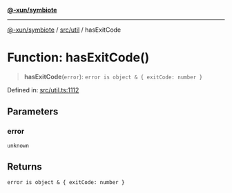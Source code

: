 [**@-xun/symbiote**](../../../README.md)

***

[@-xun/symbiote](../../../README.md) / [src/util](../README.md) / hasExitCode

# Function: hasExitCode()

> **hasExitCode**(`error`): `error is object & { exitCode: number }`

Defined in: [src/util.ts:1112](https://github.com/Xunnamius/symbiote/blob/ffa2219b5458551337af8081b76f7ffb8422c513/src/util.ts#L1112)

## Parameters

### error

`unknown`

## Returns

`error is object & { exitCode: number }`
